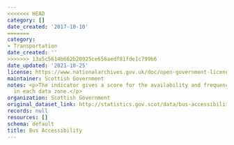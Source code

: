 ```yaml
---
<<<<<<< HEAD
category: []
date_created: '2017-10-10'
=======
category:
- Transportation
date_created: ''
>>>>>>> 13a5c5614b662b20925ce656aedf81fde1c799b6
date_updated: '2021-10-25'
license: https://www.nationalarchives.gov.uk/doc/open-government-licence/version/3/
maintainer: Scottish Government
notes: <p>The indicator gives a score for the availability and frequency of bus service
  in each data zone.</p>
organization: Scottish Government
original_dataset_link: http://statistics.gov.scot/data/bus-accessibility
records: null
resources: []
schema: default
title: Bus Accessibility
---
```

